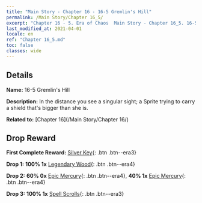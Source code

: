 ```yaml
---
title: "Main Story - Chapter 16 - 16-5 Gremlin's Hill"
permalink: /Main Story/Chapter 16_5/
excerpt: "Chapter 16 - 5. Era of Chaos  Main Story - Chapter 16_5. 16-5 Gremlin's Hill"
last_modified_at: 2021-04-01
locale: en
ref: "Chapter 16_5.md"
toc: false
classes: wide
---
```


## Details

 **Name:** 16-5 Gremlin's Hill

 **Description:** In the distance you see a singular sight; a Sprite trying to carry a shield that's bigger than she is.

 **Related to:** [Chapter 16](/Main Story/Chapter 16/)

## Drop Reward

 **First Complete Reward:** [Silver Key](/Items/con_693/){: .btn .btn--era3}

 **Drop 1:** **100% 1x** [Legendary Wood](/Items/mat_55/){: .btn .btn--era4}

 **Drop 2:** **60% 0x** [Epic Mercury](/Items/mat_49/){: .btn .btn--era4}, **40% 1x** [Epic Mercury](/Items/mat_49/){: .btn .btn--era4}

 **Drop 3:** **100% 1x** [Spell Scrolls](/Items/con_694/){: .btn .btn--era3}


